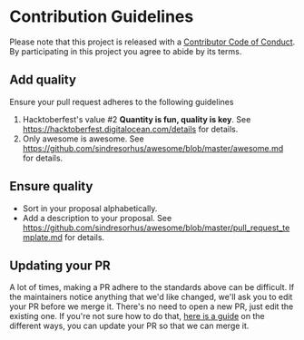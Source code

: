 # Contribution Guidelines

Please note that this project is released with a [Contributor Code of Conduct](code-of-conduct.md).
By participating in this project you agree to abide by its terms.

## Add quality

Ensure your pull request adheres to the following guidelines

1. Hacktoberfest's value #2 **Quantity is fun, quality is key**. See <https://hacktoberfest.digitalocean.com/details> for details.
2. Only awesome is awesome. See <https://github.com/sindresorhus/awesome/blob/master/awesome.md> for details.

## Ensure quality

- Sort in your proposal alphabetically.
- Add a description to your proposal. See <https://github.com/sindresorhus/awesome/blob/master/pull_request_template.md> for details.

## Updating your PR

A lot of times, making a PR adhere to the standards above can be difficult.
If the maintainers notice anything that we'd like changed, we'll ask you to
edit your PR before we merge it. There's no need to open a new PR, just edit
the existing one. If you're not sure how to do that,
[here is a guide](https://github.com/RichardLitt/docs/blob/master/amending-a-commit-guide.md)
on the different ways, you can update your PR so that we can merge it.
